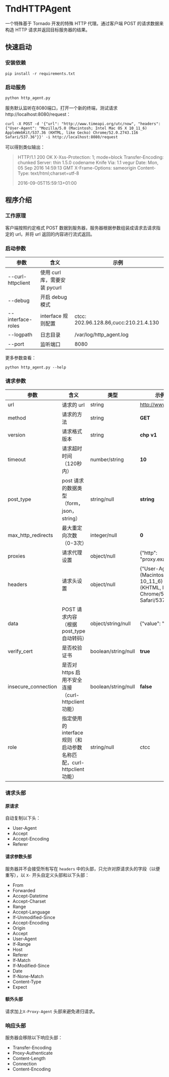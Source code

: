 # TndHTTPAgent

一个特殊基于 Tornado 开发的特殊 HTTP 代理。通过客户端 POST 的请求数据来构造 HTTP 请求并返回目标服务器的结果。

## 快速启动

### 安装依赖

```shell
pip install -r requirements.txt
```



### 启动服务

```shell
python http_agent.py
```

服务默认监听在8080端口，打开一个新的终端，测试请求 http://localhost:8080/request：

```shell
curl -X POST -d '{"url": "http://www.timeapi.org/utc/now", "headers": {"User-Agent": "Mozilla/5.0 (Macintosh; Intel Mac OS X 10_11_6) AppleWebKit/537.36 (KHTML, like Gecko) Chrome/52.0.2743.116 Safari/537.36"}}' -i http://localhost:8080/request
```

可以得到类似输出：

> HTTP/1.1 200 OK
> X-Xss-Protection: 1; mode=block
> Transfer-Encoding: chunked
> Server: thin 1.5.0 codename Knife
> Via: 1.1 vegur
> Date: Mon, 05 Sep 2016 14:59:13 GMT
> X-Frame-Options: sameorigin
> Content-Type: text/html;charset=utf-8
>
> 2016-09-05T15:59:13+01:00



## 程序介绍

### 工作原理

客户端按照约定格式 POST 数据到服务器，服务器根据参数组装成请求去请求指定的 url，并将 url 返回的内容进行流式返回。



### 启动参数

| 参数                | 含义                    | 示例                                    |
| ----------------- | --------------------- | ------------------------------------- |
| --curl-httpclient | 使用 curl 库，需要安装 pycurl |                                       |
| --debug           | 开启 debug 模式           |                                       |
| --interface-roles | interface 规则配置        | ctcc: 202.96.128.86,cucc:210.21.4.130 |
| --logpath         | 日志目录                  | /var/log/http_agent.log               |
| --port            | 监听端口                  | 8080                                  |

更多参数查看：

```shell
python http_agent.py --help
```



### 请求参数

| 参数                  | 含义                                       | 类型                  | 示例（加粗为默认）                                |
| ------------------- | ---------------------------------------- | ------------------- | ---------------------------------------- |
| url                 | 请求的 url                                  | string              | http://www.timeapi.org/utc/now           |
| method              | 请求的方法                                    | string              | **GET**                                  |
| version             | 请求格式版本                                   | string              | **chp v1**                               |
| timeout             | 请求超时时间（120秒内）                            | number/string       | **10**                                   |
| post_type           | post 请求的数据类型（form，json，string）           | string/null         | **string**                               |
| max_http_redirects  | 最大重定向次数（0-3次）                            | integer/null        | **0**                                    |
| proxies             | 请求代理设置                                   | object/null         | {"http": "proxy.example.com:1080"}       |
| headers             | 请求头设置                                    | object/null         | {"User-Agent": "Mozilla/5.0 (Macintosh; Intel Mac OS X 10_11_6) AppleWebKit/537.36 (KHTML, like Gecko) Chrome/52.0.2743.116 Safari/537.36"} |
| data                | POST 请求内容（根据 post_type 自动转码）             | object/string/null  | {"value": "xx"}                          |
| verify_cert         | 是否校验证书                                   | boolean/string/null | **true**                                 |
| insecure_connection | 是否对 https 启用不安全连接（curl-httpclient 功能）    | boolean/string/null | **false**                                |
| role                | 指定使用的 interface 规则（和启动参数名称匹配，curl-httpclient 功能） | string/null         | ctcc                                     |



### 请求头部

#### 原请求

自动复制以下头：

- User-Agent
- Accept
- Accept-Encoding
- Referer

#### 请求参数头部

服务器并不会接受所有写在 `headers` 中的头部，只允许对原请求头的字段（以便重写），以 `X-` 开头自定义头部和以下头部：

- From
- Forwarded
- Accept-Datetime
- Accept-Charset
- Range
- Accept-Language
- If-Unmodified-Since
- Accept-Encoding
- Origin
- Accept
- User-Agent
- If-Range
- Host
- Referer
- If-Match
- If-Modified-Since
- Date
- If-None-Match
- Content-Type
- Expect

#### 额外头部

请求加上`X-Proxy-Agent` 头部来避免递归请求。



### 响应头部

服务器会移除以下响应头部：

- Transfer-Encoding
- Proxy-Authenticate
- Content-Length
- Connection
- Content-Encoding

